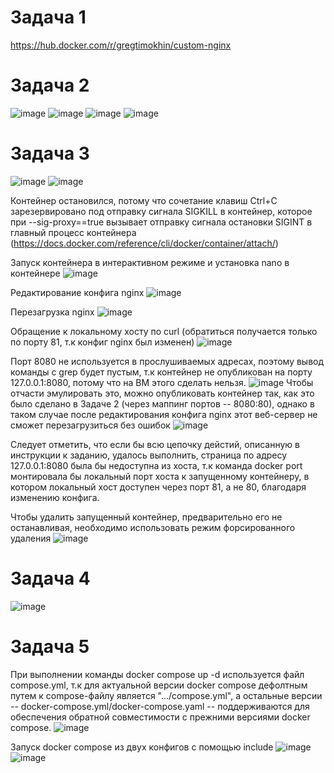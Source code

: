 # Задача 1
https://hub.docker.com/r/gregtimokhin/custom-nginx

# Задача 2
![image](https://github.com/user-attachments/assets/1e636d2b-1960-4d1b-93e2-1b3354a0eed4)
![image](https://github.com/user-attachments/assets/fb12346b-402e-4154-b85c-e7900c2aed27)
![image](https://github.com/user-attachments/assets/824e1bbd-04f3-4019-8066-b3943bcf527f)
![image](https://github.com/user-attachments/assets/d76bb22c-22f5-49e2-a941-ee8703f209d8)

# Задача 3
![image](https://github.com/user-attachments/assets/6ce1ad27-2372-4854-84f3-f8b7e0e3a9d2)
![image](https://github.com/user-attachments/assets/6d173c44-d7f6-4cf7-9483-71ca692b0bc8)

Контейнер остановился, потому что сочетание клавиш Ctrl+C зарезервировано под отправку сигнала SIGKILL в контейнер, которое при --sig-proxy==true вызывает отправку сигнала остановки SIGINT в главный процесс контейнера (https://docs.docker.com/reference/cli/docker/container/attach/)

Запуск контейнера в интерактивном режиме и установка nano в контейнере
![image](https://github.com/user-attachments/assets/077d1de9-3ddd-4f88-8f85-98f2d92bf8c0)

Редактирование конфига nginx
![image](https://github.com/user-attachments/assets/772ce74a-314a-47cb-bdc7-33a26a215c6c)

Перезагрузка nginx
![image](https://github.com/user-attachments/assets/ae62e273-7e2d-4da4-ac91-999ffe8d4c47)

Обращение к локальному хосту по curl (обратиться получается только по порту 81, т.к конфиг nginx был изменен)
![image](https://github.com/user-attachments/assets/04d72016-b641-4641-bb00-00ad7a564ac8)

Порт 8080 не используется в прослушиваемых адресах, поэтому вывод команды с grep будет пустым, т.к контейнер не опубликован на порту 127.0.0.1:8080, потому что на ВМ этого сделать нельзя. 
![image](https://github.com/user-attachments/assets/c754187b-deb0-492b-8f92-ba53ca0d10d0)
Чтобы отчасти эмулировать это, можно опубликовать контейнер так, как это было сделано в Задаче 2 (через маппинг портов -- 8080:80), однако в таком случае после редактирования конфига nginx этот веб-сервер не сможет перезагрузиться без ошибок
![image](https://github.com/user-attachments/assets/df5beeba-d644-4425-b214-4f489059b853)

Следует отметить, что если бы всю цепочку дейстий, описанную в инструкции к заданию, удалось выполнить, страница по адресу 127.0.0.1:8080 была бы недоступна из хоста, т.к команда docker port монтировала бы локальный порт хоста к запущенному контейнеру, в котором локальный хост доступен через порт 81, а не 80, благодаря изменению конфига.

Чтобы удалить запущенный контейнер, предварительно его не останавливая, необходимо использовать режим форсированного удаления
![image](https://github.com/user-attachments/assets/96e3a2c8-8b8c-49a8-9927-e71d2d12a5ef)

# Задача 4
![image](https://github.com/user-attachments/assets/05f21061-89ec-4b7c-9bfb-917c6362a654)

# Задача 5
При выполнении команды docker compose up -d используется файл compose.yml, т.к для актуальной версии docker compose дефолтным путем к compose-файлу является ".../compose.yml", а остальные версии -- docker-compose.yml/docker-compose.yaml -- поддерживаются для обеспечения обратной совместимости с прежними версиями docker compose.
![image](https://github.com/user-attachments/assets/edbbcfd2-39ed-402d-a44e-060d9ccbb7d6)

Запуск docker compose из двух конфигов с помощью include
![image](https://github.com/user-attachments/assets/5ae9a342-8411-41e1-8539-f3b116dceba2)
![image](https://github.com/user-attachments/assets/6d5b68dc-587d-4344-a523-42b6c0dc689d)





















